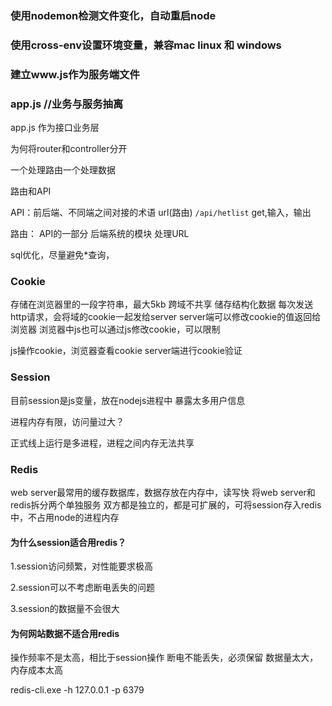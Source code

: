 ### 使用nodemon检测文件变化，自动重启node
### 使用cross-env设置环境变量，兼容mac linux 和 windows

### 建立www.js作为服务端文件
###  app.js //业务与服务抽离

app.js
作为接口业务层

为何将router和controller分开

一个处理路由一个处理数据

路由和API

API：前后端、不同端之间对接的术语
url(路由) `/api/hetlist` get,输入，输出

路由：
API的一部分
后端系统的模块
处理URL


sql优化，尽量避免*查询，


###  Cookie
存储在浏览器里的一段字符串，最大5kb
跨域不共享
储存结构化数据
每次发送http请求，会将域的cookie一起发给server
server端可以修改cookie的值返回给浏览器
浏览器中js也可以通过js修改cookie，可以限制


js操作cookie，浏览器查看cookie
server端进行cookie验证

###  Session
目前session是js变量，放在nodejs进程中
暴露太多用户信息

进程内存有限，访问量过大？

正式线上运行是多进程，进程之间内存无法共享

###  Redis
web server最常用的缓存数据库，数据存放在内存中，读写快
将web server和redis拆分两个单独服务
双方都是独立的，都是可扩展的，可将session存入redis中，不占用node的进程内存

#### 为什么session适合用redis？

1.session访问频繁，对性能要求极高

2.session可以不考虑断电丢失的问题

3.session的数据量不会很大


####   为何网站数据不适合用redis
操作频率不是太高，相比于session操作
断电不能丢失，必须保留
数据量太大，内存成本太高


redis-cli.exe -h 127.0.0.1 -p 6379
